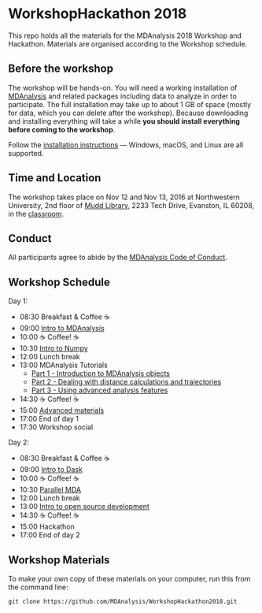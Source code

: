# WorkshopHackathon 2018

This repo holds all the materials for the MDAnalysis 2018 Workshop and Hackathon.
Materials are organised according to the Workshop schedule.

<!-- See more [details about the workshop](https://github.com/MDAnalysis/WorkshopHackathon2018/tree/master/00_WorkshopDetails) -->

## Before the workshop

The workshop will be hands-on. You will need a working installation of
[MDAnalysis](https://www.mdanalysis.org) and related packages
including data to analyze in order to participate. The full
installation may take up to about 1 GB of space (mostly for data,
which you can delete after the workshop). Because downloading and
installing everything will take a while **you should install
everything before coming to the workshop**.

Follow the [installation instructions](INSTALL.md) — Windows, macOS, and
Linux are all supported.

## Time and Location

The workshop takes place on Nov 12 and Nov 13, 2016 at Northwestern
University, 2nd floor of [Mudd
Library](https://www.library.northwestern.edu/libraries-collections/mudd-library/index.html),
2233 Tech Drive, Evanston, IL 60208, in the
[classroom](https://www.library.northwestern.edu/visit/maps/mudd-library/index.html).

## Conduct

All participants agree to abide by the [MDAnalysis Code of
  Conduct](https://www.mdanalysis.org/pages/conduct/).



## Workshop Schedule

Day 1:
 - 08:30 Breakfast & Coffee ☕
 - 09:00 [Intro to MDAnalysis](01_IntroToMDAnalysis)
 - 10:00 ☕ Coffee! ☕
 - 10:30 [Intro to Numpy](02_IntroToNumpy)
 - 12:00 Lunch break
 - 13:00 MDAnalysis Tutorials
   - [Part 1 - Introduction to MDAnalysis objects](03_Tutorial1)
   - [Part 2 - Dealing with distance calculations and trajectories](04_Tutorial2)
   - [Part 3 - Using advanced analysis features](05_Tutorial3)
 - 14:30 ☕ Coffee! ☕
 - 15:00 [Advanced materials](06_AdvancedTutorials)
 - 17:00 End of day 1
 - 17:30 Workshop social 
 
Day 2:
 - 08:30 Breakfast & Coffee ☕
 - 09:00 [Intro to Dask](07_DaskTutorial)
 - 10:00 ☕ Coffee! ☕
 - 10:30 [Parallel MDA](08_PMDATutorial)
 - 12:00 Lunch break
 - 13:00 [Intro to open source development](09_DevelopmentTutorial)
 - 14:30 ☕ Coffee! ☕
 - 15:00 Hackathon
 - 17:00 End of day 2
 
## Workshop Materials

To make your own copy of these materials on your computer, run this from the command line:
```
git clone https://github.com/MDAnalysis/WorkshopHackathon2018.git
```
